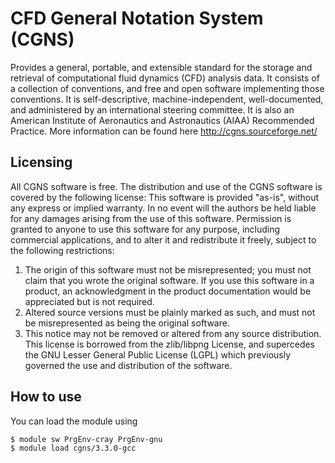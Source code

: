 
# CFD General Notation System (CGNS)
Provides a general, portable, and extensible
standard for the storage and retrieval of computational fluid dynamics (CFD) analysis data.
It consists of a collection of conventions, and free and open software implementing those conventions.
It is self-descriptive, machine-independent, well-documented, and administered by an international steering committee.
It is also an American Institute of Aeronautics and Astronautics (AIAA) Recommended Practice.
More information can be found here <http://cgns.sourceforge.net/>

## Licensing
All CGNS software is free. The distribution and use of the CGNS software is covered by the following license:
This software is provided "as-is", without any express or implied warranty. In no event will the authors be held
liable for any damages arising from the use of this software.
Permission is granted to anyone to use this software for any purpose, including commercial applications, and to
alter it and redistribute it freely, subject to the following restrictions:
1. The origin of this software must not be misrepresented; you must not claim that you wrote the original software.
If you use this software in a product, an acknowledgment in the product documentation would be appreciated but is not required.
2. Altered source versions must be plainly marked as such, and must not be misrepresented as being the original software.
3. This notice may not be removed or altered from any source distribution.
This license is borrowed from the zlib/libpng License, and supercedes the GNU Lesser General Public License (LGPL)
which previously governed the use and distribution of the software.

## How to use

You can load the module using
```
$ module sw PrgEnv-cray PrgEnv-gnu
$ module load cgns/3.3.0-gcc
```

